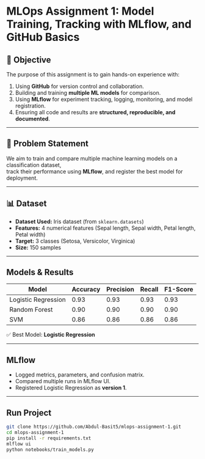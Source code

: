 # MLOps Assignment 1: Model Training, Tracking with MLflow, and GitHub Basics

## 🎯 Objective
The purpose of this assignment is to gain hands-on experience with:
1. Using **GitHub** for version control and collaboration.  
2. Building and training **multiple ML models** for comparison.  
3. Using **MLflow** for experiment tracking, logging, monitoring, and model registration.  
4. Ensuring all code and results are **structured, reproducible, and documented**.  

---

## 📝 Problem Statement
We aim to train and compare multiple machine learning models on a classification dataset,  
track their performance using **MLflow**, and register the best model for deployment.

---

## 📊 Dataset
- **Dataset Used:** Iris dataset (from `sklearn.datasets`)  
- **Features:** 4 numerical features (Sepal length, Sepal width, Petal length, Petal width)  
- **Target:** 3 classes (Setosa, Versicolor, Virginica)  
- **Size:** 150 samples  

---

## Models & Results
| Model                | Accuracy | Precision | Recall | F1-Score |
|-----------------------|----------|-----------|--------|----------|
| Logistic Regression   | 0.93     | 0.93      | 0.93   | 0.93     |
| Random Forest         | 0.90     | 0.90      | 0.90   | 0.90     |
| SVM                   | 0.86     | 0.86      | 0.86   | 0.86     |

✅ Best Model: **Logistic Regression**

---

## MLflow
- Logged metrics, parameters, and confusion matrix.  
- Compared multiple runs in MLflow UI.  
- Registered Logistic Regression as **version 1**.  

---

## Run Project
```bash
git clone https://github.com/Abdul-Basit5/mlops-assignment-1.git
cd mlops-assignment-1
pip install -r requirements.txt
mlflow ui
python notebooks/train_models.py
